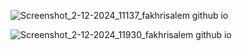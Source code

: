 ![Screenshot_2-12-2024_11137_fakhrisalem github io](https://github.com/user-attachments/assets/894c0fd7-743f-47f2-9ed2-b0f1c7bb973d)

![Screenshot_2-12-2024_11930_fakhrisalem github io](https://github.com/user-attachments/assets/b1c6c62a-e95b-490c-9428-514bf840956a)
